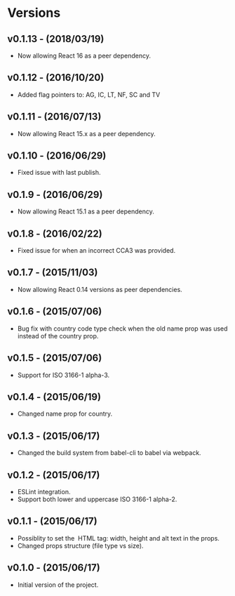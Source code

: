 # Versions

## v0.1.13 - (2018/03/19)

* Now allowing React 16 as a peer dependency.

## v0.1.12 - (2016/10/20)

* Added flag pointers to: AG, IC, LT, NF, SC and TV

## v0.1.11 - (2016/07/13)

* Now allowing React 15.x as a peer dependency.

## v0.1.10 - (2016/06/29)

* Fixed issue with last publish.

## v0.1.9 - (2016/06/29)

* Now allowing React 15.1 as a peer dependency.

## v0.1.8 - (2016/02/22)

* Fixed issue for when an incorrect CCA3 was provided.

## v0.1.7 - (2015/11/03)

* Now allowing React 0.14 versions as peer dependencies.

## v0.1.6 - (2015/07/06)

* Bug fix with country code type check when the old name prop was used instead of the country prop.

## v0.1.5 - (2015/07/06)

* Support for ISO 3166-1 alpha-3.

## v0.1.4 - (2015/06/19)

* Changed name prop for country.

## v0.1.3 - (2015/06/17)

* Changed the build system from babel-cli to babel via webpack.

## v0.1.2 - (2015/06/17)

* ESLint integration.
* Support both lower and uppercase ISO 3166-1 alpha-2.

## v0.1.1 - (2015/06/17)

* Possiblity to set the <img> HTML tag: width, height and alt text in the props.
* Changed props structure (file type vs size).

## v0.1.0 - (2015/06/17)

* Initial version of the project.
